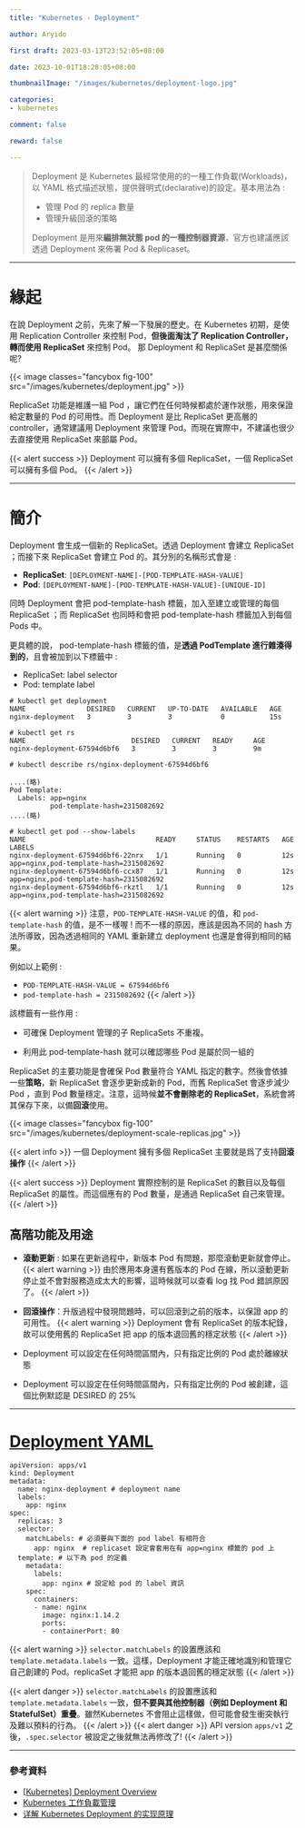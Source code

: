 ```yaml
---
title: "Kubernetes - Deployment"

author: Aryido

first draft: 2023-03-13T23:52:05+08:00

date: 2023-10-01T18:28:05+08:00

thumbnailImage: "/images/kubernetes/deployment-logo.jpg"

categories:
- kubernetes

comment: false

reward: false

---
```

<!--BODY-->
> Deployment 是 Kubernetes 最經常使用的的一種工作負載(Workloads)，以 YAML 格式描述狀態，提供聲明式(declarative)的設定。基本用法為 :
> - 管理 Pod 的 replica 數量
> - 管理升級回滾的策略
>
> Deployment 是用來**編排無狀態 pod 的一種控制器資源**，官方也建議應該透過 Deployment 來佈署 Pod & Replicaset。
>
<!--more-->

---
# 緣起

在說 Deployment 之前，先來了解一下發展的歷史。在 Kubernetes 初期，是使用 Replication Controller 來控制 Pod，**但後面淘汰了 Replication Controller，轉而使用 ReplicaSet** 來控制 Pod。 那 Deployment 和 ReplicaSet 是甚麼關係呢?

{{< image classes="fancybox fig-100" src="/images/kubernetes/deployment.jpg" >}}

ReplicaSet 功能是維護一組 Pod ，讓它們在任何時候都處於運作狀態，用來保證給定數量的 Pod 的可用性。而 Deployment 是比 ReplicaSet 更高層的 controller，通常建議用 Deployment 來管理 Pod。而現在實際中，不建議也很少去直接使用 ReplicaSet 來部屬 Pod。

{{< alert success >}}
Deployment 可以擁有多個 ReplicaSet，一個 ReplicaSet 可以擁有多個 Pod。
{{< /alert >}}

---
# 簡介
Deployment 會生成一個新的 ReplicaSet。透過 Deployment 會建立 ReplicaSet ；而接下來 ReplicaSet 會建立 Pod 的。其分別的名稱形式會是 :
- **ReplicaSet**: ```[DEPLOYMENT-NAME]-[POD-TEMPLATE-HASH-VALUE]```
- **Pod**: ```[DEPLOYMENT-NAME]-[POD-TEMPLATE-HASH-VALUE]-[UNIQUE-ID] ```

同時 Deployment 會把 pod-template-hash 標籤，加入至建立或管理的每個 ReplicaSet ；而 ReplicaSet 也同時和會把 pod-template-hash 標籤加入到每個 Pods 中。

更具體的說， pod-template-hash 標籤的值，是**透過 PodTemplate 進行雜湊得到的**，且會被加到以下標籤中 :
  - ReplicaSet: label selector
  - Pod: template label



```
# kubectl get deployment
NAME               DESIRED   CURRENT   UP-TO-DATE   AVAILABLE   AGE
nginx-deployment   3         3         3            0           15s

# kubectl get rs
NAME                          DESIRED   CURRENT   READY     AGE
nginx-deployment-67594d6bf6   3         3         3         9m

# kubectl describe rs/nginx-deployment-67594d6bf6

....(略)
Pod Template:
  Labels: app=nginx
          pod-template-hash=2315082692
....(略)

# kubectl get pod --show-labels
NAME                                READY     STATUS    RESTARTS   AGE       LABELS
nginx-deployment-67594d6bf6-22nrx   1/1       Running   0          12s       app=nginx,pod-template-hash=2315082692
nginx-deployment-67594d6bf6-ccx87   1/1       Running   0          12s       app=nginx,pod-template-hash=2315082692
nginx-deployment-67594d6bf6-rkztl   1/1       Running   0          12s       app=nginx,pod-template-hash=2315082692
```

{{< alert warning >}}
注意，```POD-TEMPLATE-HASH-VALUE```  的值，和 ```pod-template-hash``` 的值，是不一樣喔 ! 而不一樣的原因，應該是因為不同的 hash 方法所導致，因為透過相同的 YAML 重新建立 deployment 也還是會得到相同的結果。

例如以上範例 :
- ```POD-TEMPLATE-HASH-VALUE = 67594d6bf6```
- ```pod-template-hash = 2315082692```
{{< /alert >}}

該標籤有一些作用 :

- 可確保 Deployment 管理的子 ReplicaSets 不重複。

- 利用此 pod-template-hash 就可以確認哪些 Pod 是屬於同一組的


ReplicaSet 的主要功能是會確保 Pod 數量符合 YAML 指定的數字。然後會依據一些**策略**，新 ReplicaSet 會逐步更新成新的 Pod，而舊 ReplicaSet 會逐步減少 Pod ，直到 Pod 數量穩定。注意，這時候**並不會刪除老的 ReplicaSet**，系統會將其保存下來，以備**回滾**使用。

{{< image classes="fancybox fig-100" src="/images/kubernetes/deployment-scale-replicas.jpg" >}}

{{< alert info >}}
一個 Deployment 擁有多個 ReplicaSet 主要就是爲了支持**回滾操作**
{{< /alert >}}

{{< alert success >}}
Deployment 實際控制的是 ReplicaSet 的數目以及每個 ReplicaSet 的屬性。而這個應有的 Pod 數量，是通過 ReplicaSet 自己來管理。
{{< /alert >}}

## 高階功能及用途

- **滾動更新** : 如果在更新過程中，新版本 Pod 有問題，那麼滾動更新就會停止。
  {{< alert warning >}}
由於應用本身還有舊版本的 Pod 在線，所以滾動更新停止並不會對服務造成太大的影響，這時候就可以查看 log 找 Pod 錯誤原因了。
  {{< /alert >}}

- **回滾操作**：升版過程中發現問題時，可以回滾到之前的版本，以保證 app 的可用性。
  {{< alert warning >}}
Deployment 會有 ReplicaSet 的版本紀錄，故可以使用舊的 ReplicaSet 把 app 的版本退回舊的穩定狀態
  {{< /alert >}}
- Deployment 可以設定在任何時間區間內，只有指定比例的 Pod 處於離線狀態
- Deployment 可以設定在任何時間區間內，只有指定比例的 Pod 被創建，這個比例默認是 DESIRED 的 25%

---

# [Deployment YAML](https://kubernetes.io/zh-cn/docs/concepts/workloads/controllers/deployment/)

```
apiVersion: apps/v1
kind: Deployment
metadata:
  name: nginx-deployment # deployment name
  labels:
    app: nginx
spec:
  replicas: 3
  selector:
    matchLabels: # 必須要與下面的 pod label 有相符合
      app: nginx  # replicaset 設定會套用在有 app=nginx 標籤的 pod 上
  template: # 以下為 pod 的定義
    metadata:
      labels:
        app: nginx # 設定給 pod 的 label 資訊
    spec:
      containers:
      - name: nginx
        image: nginx:1.14.2
        ports:
        - containerPort: 80
```
{{< alert warning >}}
```selector.matchLabels``` 的設置應該和 ```template.metadata.labels``` 一致。這樣，Deployment 才能正確地識別和管理它自己創建的 Pod。replicaSet 才能把 app 的版本退回舊的穩定狀態
{{< /alert >}}

{{< alert danger >}}
```selector.matchLabels``` 的設置應該和 ```template.metadata.labels``` 一致，**但不要與其他控制器（例如 Deployment 和 StatefulSet）重疊**。雖然Kubernetes 不會阻止這樣做，但可能會發生衝突執行及難以預料的行為。
{{< /alert >}}
{{< alert danger >}}
API version ```apps/v1``` 之後，```.spec.selector``` 被設定之後就無法再修改了!
{{< /alert >}}

---
### 參考資料

- [[Kubernetes] Deployment Overview](https://godleon.github.io/blog/Kubernetes/k8s-Deployment-Overview/)
- [Kubernetes 工作負載管理](https://www.readfog.com/a/1678228938165424128)
- [详解 Kubernetes Deployment 的实现原理](https://draveness.me/kubernetes-deployment/)
